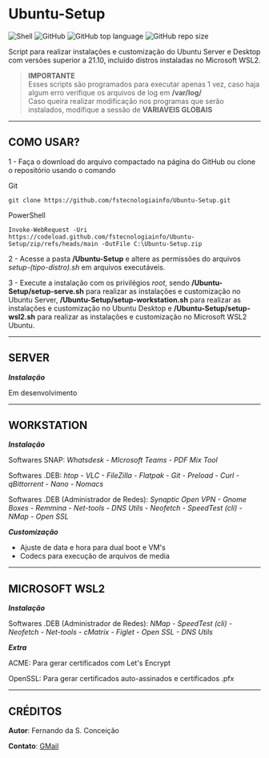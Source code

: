 # **Ubuntu-Setup**

![Shell](https://img.shields.io/static/v1?label=Shell%20Script&logo=Ubuntu&message=Linux&color=orange)
![GitHub](https://img.shields.io/github/license/fstecnologiainfo/Ubuntu-Setup)
![GitHub top language](https://img.shields.io/github/languages/top/fstecnologiainfo/Ubuntu-Setup?logo=Linux&logoColor=white)
![GitHub repo size](https://img.shields.io/github/repo-size/fstecnologiainfo/Ubuntu-Setup)

 Script para realizar instalações e customização do Ubuntu Server e Desktop com versões superior a 21.10, incluído distros instaladas no Microsoft WSL2.

>**IMPORTANTE**\
>Esses scripts são programados para executar apenas 1 vez, caso haja algum erro verifique os arquivos de log em **/var/log/** \
>Caso queira realizar modificação nos programas que serão instalados, modifique a sessão de **VARIAVEIS GLOBAIS**

***

## **COMO USAR?**

1 - Faça o download do arquivo compactado na página do GitHub ou clone o repositório usando o comando

Git
```
git clone https://github.com/fstecnologiainfo/Ubuntu-Setup.git
```

PowerShell
```
Invoke-WebRequest -Uri https://codeload.github.com/fstecnologiainfo/Ubuntu-Setup/zip/refs/heads/main -OutFile C:\Ubuntu-Setup.zip
```

2 - Acesse a pasta **/Ubuntu-Setup** e altere as permissões do arquivos *setup-(tipo-distro).sh* em arquivos executáveis.

3 - Execute a instalação com os privilégios *root*, sendo **/Ubuntu-Setup/setup-serve.sh** para realizar as instalações e customização no Ubuntu Server, **/Ubuntu-Setup/setup-workstation.sh** para realizar as instalações e customização no Ubuntu Desktop e **/Ubuntu-Setup/setup-wsl2.sh** para realizar as instalações e customização no Microsoft WSL2 Ubuntu.

***

## **SERVER**

***Instalação***

Em desenvolvimento

***

## **WORKSTATION**

***Instalação***

Softwares SNAP: *Whatsdesk - MIcrosoft Teams - PDF Mix Tool*

Softwares .DEB: *htop - VLC - FileZilla - Flatpak - Git - Preload - Curl - qBittorrent - Nano - Nomacs*

Softwares .DEB (Administrador de Redes): *Synaptic Open VPN - Gnome Boxes - Remmina - Net-tools - DNS Utils - Neofetch - SpeedTest (cli) - NMap - Open SSL*

***Customização***

- Ajuste de data e hora para dual boot e VM's
- Codecs para execução de arquivos de media

***

## **MICROSOFT WSL2**

***Instalação***

Softwares .DEB (Administrador de Redes): *NMap - SpeedTest (cli) - Neofetch - Net-tools - cMatrix - Figlet - Open SSL - DNS  Utils*

***Extra***

ACME: Para gerar certificados com Let's Encrypt

OpenSSL: Para gerar certificados auto-assinados e certificados .pfx

***

## **CRÉDITOS**

**Autor**: Fernando da S. Conceição

**Contato**: [GMail](fstecnologia.info@gmail.com)
